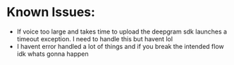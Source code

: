 # Known Issues:
- If voice too large and takes time to upload the deepgram sdk launches a timeout exception. I need to handle this but havent lol
- I havent error handled a lot of things and if you break the intended flow idk whats gonna happen